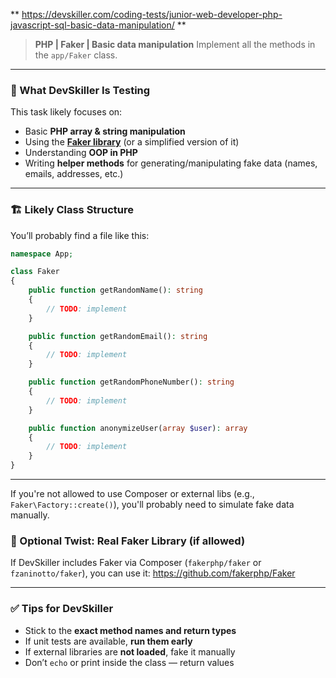 ** https://devskiller.com/coding-tests/junior-web-developer-php-javascript-sql-basic-data-manipulation/ **

> **PHP | Faker | Basic data manipulation**
> Implement all the methods in the `app/Faker` class.

---

### 🧠 What DevSkiller Is Testing

This task likely focuses on:

* Basic **PHP array & string manipulation**
* Using the **[Faker library](https://github.com/fzaninotto/Faker)** (or a simplified version of it)
* Understanding **OOP in PHP**
* Writing **helper methods** for generating/manipulating fake data (names, emails, addresses, etc.)

---

### 🏗️ Likely Class Structure

You’ll probably find a file like this:

```php
namespace App;

class Faker
{
    public function getRandomName(): string
    {
        // TODO: implement
    }

    public function getRandomEmail(): string
    {
        // TODO: implement
    }

    public function getRandomPhoneNumber(): string
    {
        // TODO: implement
    }

    public function anonymizeUser(array $user): array
    {
        // TODO: implement
    }
}
```

---

If you're not allowed to use Composer or external libs (e.g., `Faker\Factory::create()`), you'll probably need to simulate fake data manually.

### 🧠 Optional Twist: Real Faker Library (if allowed)

If DevSkiller includes Faker via Composer (`fakerphp/faker` or `fzaninotto/faker`), you can use it: https://github.com/fakerphp/Faker

---

### ✅ Tips for DevSkiller

* Stick to the **exact method names and return types**
* If unit tests are available, **run them early**
* If external libraries are **not loaded**, fake it manually
* Don’t `echo` or print inside the class — return values
